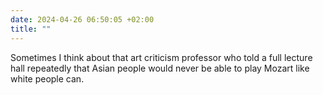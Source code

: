 ```yaml
---
date: 2024-04-26 06:50:05 +02:00
title: ""
---
```

Sometimes I think about that art criticism professor who told a full lecture hall repeatedly that Asian people would never be able to play Mozart like white people can. 
